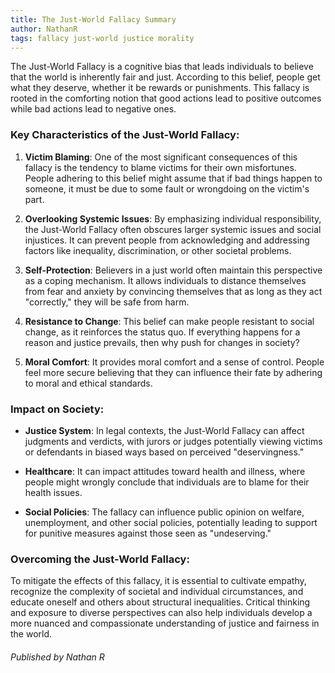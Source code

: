 ```yaml
---
title: The Just-World Fallacy Summary
author: NathanR
tags: fallacy just-world justice morality
---
```

The Just-World Fallacy is a cognitive bias that leads individuals to believe that the world is inherently fair and just. According to this belief, people get what they deserve, whether it be rewards or punishments. This fallacy is rooted in the comforting notion that good actions lead to positive outcomes while bad actions lead to negative ones.

### Key Characteristics of the Just-World Fallacy:

1. **Victim Blaming**: One of the most significant consequences of this fallacy is the tendency to blame victims for their own misfortunes. People adhering to this belief might assume that if bad things happen to someone, it must be due to some fault or wrongdoing on the victim's part.

2. **Overlooking Systemic Issues**: By emphasizing individual responsibility, the Just-World Fallacy often obscures larger systemic issues and social injustices. It can prevent people from acknowledging and addressing factors like inequality, discrimination, or other societal problems.

3. **Self-Protection**: Believers in a just world often maintain this perspective as a coping mechanism. It allows individuals to distance themselves from fear and anxiety by convincing themselves that as long as they act "correctly," they will be safe from harm.

4. **Resistance to Change**: This belief can make people resistant to social change, as it reinforces the status quo. If everything happens for a reason and justice prevails, then why push for changes in society?

5. **Moral Comfort**: It provides moral comfort and a sense of control. People feel more secure believing that they can influence their fate by adhering to moral and ethical standards.

### Impact on Society:

- **Justice System**: In legal contexts, the Just-World Fallacy can affect judgments and verdicts, with jurors or judges potentially viewing victims or defendants in biased ways based on perceived "deservingness."

- **Healthcare**: It can impact attitudes toward health and illness, where people might wrongly conclude that individuals are to blame for their health issues.

- **Social Policies**: The fallacy can influence public opinion on welfare, unemployment, and other social policies, potentially leading to support for punitive measures against those seen as "undeserving."

### Overcoming the Just-World Fallacy:

To mitigate the effects of this fallacy, it is essential to cultivate empathy, recognize the complexity of societal and individual circumstances, and educate oneself and others about structural inequalities. Critical thinking and exposure to diverse perspectives can also help individuals develop a more nuanced and compassionate understanding of justice and fairness in the world.






###### Published by Nathan R